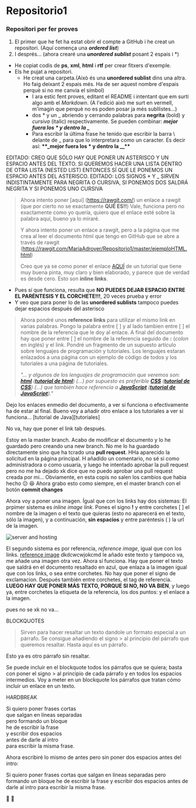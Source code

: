 # Repositorio1
### Repositori per fer proves
   

1. El primer que he fet ha estat obrir el compte a GitHub i he creat un repositori. (Aquí comença una **_ordered list_**)
2. I després... (ahora crearé una **_unordered sublist_** posant 2 espais i *)
  * He copiat codis de **ps**, **xml**, **html** i **rtf** per crear fitxers d'exemple.
  * Els he pujat a repositori. 
    * He creat una carpeta.(Això és una **unordered sublist** dins una altra. Ho faig deixant 2 espais més.
    Ha de ser aquest nombre d'espais perquè si no me canvia el símbol)
      * I ara estic fent proves, editant el README i intentant que em surti algo amb el *Markdown*. (A l'edició això me
      surt en vermell, m'imagin que perquè no es poden posar ja més subllistes...)
      * dos * y un _ abriendo y cerrando palabras para **negrita** (bold) y _cursiva_ (italic) respectivamente. 
      Se pueden combinar: **_mejor fuera los * y dentro la \__**
      * Para escribir la última frase he tenido que escribir la barra \ delante de _ para que lo interpretara como un caracter. 
      Es decir así: **\*\*\_mejor fuera los * y dentro la \_\_\*\***

EDITADO: CREO QUE SÓLO HAY QUE PONER UN ASTERISCO Y UN ESPACIO ANTES DEL TEXTO. SI QUEREMOS HACER UNA LISTA DENTRO DE OTRA LISTA (NESTED LIST) ENTONCES SÍ QUE LE PONEMOS UN ESPACIO ANTES DEL ASTERISCO.
EDITADO: LOS SIGNOS * Y _ SIRVEN INDISTINTAMENTE PARA NEGRITA O CURSIVA, SI PONEMOS DOS SALDRÁ NEGRITA Y SI PONEMOS UNO CURSIVA

>Ahora intento poner [aqui] (https://rawgit.com/) un enlace a rawgit (que por cierto no se exactamente **QUÉ ES!!**)
Vale, funciona pero no exactamente como yo quería, quiero que el enlace esté sobre la palabra aquí, bueno ya lo miraré.
>
>Y ahora intento poner un enlace a rawgit, pero a la página que me crea al leer el documento html que tengo en GitHub
que se abre a través de rawgit (https://rawgit.com/MariaAdrover/Repositorio1/master/ejemploHTML.html)
>
>Creo que ya se como poner el enlace [AQUÍ](https://libro.cursohtml5desdecero.com/) de un tutorial que tiene muy buena pinta, muy claro y bien elaborado, y parece que de verdad es desde cero. Esto son **inline links**.
  * Pues sí que funciona, resulta que **NO PUEDES DEJAR ESPACIO ENTRE EL PARÉNTESIS Y EL CORCHETE!!!**, 20 veces prueba y error
  * Y veo que para poner lo de las **unordered sublists** tampoco puedes dejar espacios después del asterisco
>  
>Ahora pondré unos **reference links** para utilizar el mismo link en varias palabras. Pongo la palabra entre [ ] y al lado tambien entre [ ] el nombre de la referencia que le doy al enlace. A final del documento hay que poner entre [ ] el nombre de la referencia seguido de **:** (_colon_ en inglés) y el link. Pondré un fragmento de un supuesto artículo sobre lenguajes de programación y tutoriales. Los lenguajes estaran enlazados a una página con un ejemplo de código de todos y los tutoriales a una página de tutoriales.
>
>_"... y algunos de los lenguajes de programación que veremos son: [**html**][código] ([**tutorial de html**][tutorial]) (...) por supuesto es preferible [**CSS**][código] ([**tutorial de CSS**][tutorial]) (...) que también hace referencia a [**JavaScript**][código] ([**tutorial de JavaScript**][tutorial])."_ 

[código]: https://www.aprenderaprogramar.com/index.php?option=com_content&view=article&id=779:diferencias-entre-javascript-y-java-html-css-php-frontera-entre-lenguajes-en-desarrollos-web-cu01105e&catid=78&Itemid=206
[tutorial]: https://www.aprenderaprogramar.es/index.php?option=com_content&view=article&id=57&Itemid=86


Dejo los enlaces enmedio del documento, a ver si funciona o efectivamente ha de estar al final. Bueno voy a añadir otro enlace a los tutoriales a ver si funciona...
[tutorial de Java][tutoriales]

No va, hay que poner el link tab después.

Estoy en la master branch. Acabo de modificar el documento y lo he guardado pero creando una new branch. No me lo ha guardado directamente sino que ha tcrado una **pull request**. HHa aparecido la solicitud en la página principal. H añadido un comentario, no sé si como administradora o como usuaria, y luego he intentado aprobar la pull request pero no me ha dejado xk dice que no puedo aprobar una pull request creada por mi... Obviamente, en esta copis no salen los cambios que habia hecho :confused: :laughing:
Ahora grabo esto como siempre, en el master branch con el botón **commit changes**

Ahora voy a poner una imagen. Ígual que con los links hay dos sistemas:
El prpimer sistema es _inline image link_. Pones el signo **!** y entre corchetes [ ] el nombre de la imagen o el texto que quieras (esto no aparecerá en el texto, sólo la imagen), y a continuación, **sin espacios** y entre paréntesis ( ) la url de la imagen.

![server and hosting](http://www.shipshapeit.com/Libraries/Shipshape_Images/Server_And_App_Hosting_Diagram.sflb.ashx)

El segundo sistema es por referencia, _reference image_, igual que con los links.
[reference image][referencia]
dkdcwcwjokcmd le añado este texto y tampoco va, me añade una imagen otra vez. Ahora sí funciona. Hay que poner el texto que saldrá
en el documento resaltado en azul, que enlaza a la imagen igual que con los links, o sea entre corchetes. No hay que poner el signo de exclamacion. Después también entre corchetes, el tag de referencia. **LUEGO HAY QUE PONER MÁS TEXTO, PORQUE SI NO, NO VA BIEN**, y luego ya,
entre corchetes la etiqueta de la referencia, los dos puntos: y el enlace a la imagen.

[referencia]: http://www.shipshapeit.com/Libraries/Shipshape_Images/Server_And_App_Hosting_Diagram.sflb.ashx

pues no se xk no va...

BLOCKQUOTES

> Sirven para hacer resaltar un texto dandole un formato especial a un párrafo. Se consigue añadiendo el signo > al principio del
párrafo que queremos resaltar. Hasta aquí es un párrafo.

Esto ya es otro párrafo sin resaltar.

Se puede incluir en el blockquote todos los párrafos que se quiera; basta con poner el signo > al principio de cada párrafo y en todos los espacios intermedios. Voy a meter en un blockquote los párrafos que tratan cómo incluir un enlace en un texto.

HARDBREAK

Si quiero poner frases cortas  
que salgan en líneas separadas  
pero formando un bloque  
he de escribir la frase  
y escribir dos espacios  
antes de darle al intro  
para escribir la misma frase.

Ahora escribiré lo mismo de antes pero sin poner dos espacios antes del intro:

Si quiero poner frases cortas
que salgan en líneas separadas
pero formando un bloque
he de escribir la frase
y escribir dos espacios
antes de darle al intro
para escribir la misma frase.


:rocket: :metal:


  
